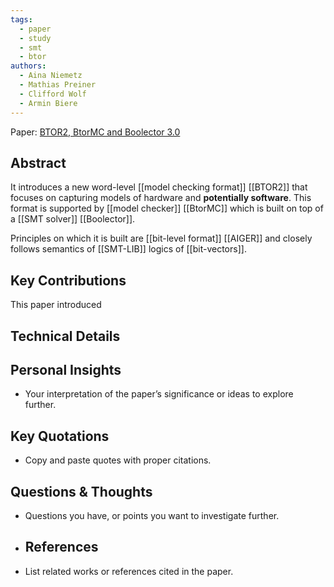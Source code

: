 ```yaml
---
tags:
  - paper
  - study
  - smt
  - btor
authors:
  - Aina Niemetz
  - Mathias Preiner
  - Clifford Wolf
  - Armin Biere
---
```


Paper: [BTOR2, BtorMC and Boolector 3.0](https://fmv.jku.at/papers/NiemetzPreinerWolfBiere-CAV18.pdf)
## Abstract 
It introduces a new word-level [[model checking format]] [[BTOR2]] that focuses on capturing models of hardware and **potentially software**. This format is supported by [[model checker]] [[BtorMC]] which is built on top of a [[SMT solver]] [[Boolector]].

Principles on which it is built are [[bit-level format]] [[AIGER]] and closely follows semantics of [[SMT-LIB]] logics of [[bit-vectors]].

## Key Contributions

This paper introduced 
## Technical Details 

## Personal Insights 
- Your interpretation of the paper’s significance or ideas to explore further. 
## Key Quotations 
- Copy and paste quotes with proper citations. 
## Questions & Thoughts 
- Questions you have, or points you want to investigate further. 
- ## References 
- List related works or references cited in the paper.
